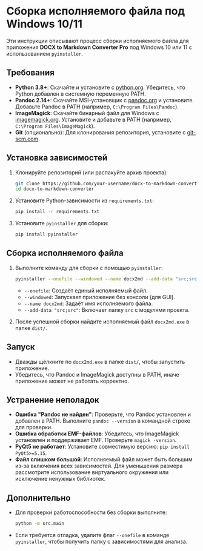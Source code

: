 # Сборка исполняемого файла под Windows 10/11

Эти инструкции описывают процесс сборки исполняемого файла для приложения **DOCX to Markdown Converter Pro** под Windows 10 или 11 с использованием `pyinstaller`.

## Требования

- **Python 3.8+**: Скачайте и установите с [python.org](https://www.python.org/downloads/). Убедитесь, что Python добавлен в системную переменную PATH.
- **Pandoc 2.14+**: Скачайте MSI-установщик с [pandoc.org](https://pandoc.org/installing.html) и установите. Добавьте Pandoc в PATH (например, `C:\Program Files\Pandoc`).
- **ImageMagick**: Скачайте бинарный файл для Windows с [imagemagick.org](https://imagemagick.org/script/download.php). Установите и добавьте в PATH (например, `C:\Program Files\ImageMagick`).
- **Git** (опционально): Для клонирования репозитория, установите с [git-scm.com](https://git-scm.com/downloads).

## Установка зависимостей

1. Клонируйте репозиторий (или распакуйте архив проекта):
   ```bash
   git clone https://github.com/your-username/docx-to-markdown-converter.git
   cd docx-to-markdown-converter
   ```

2. Установите Python-зависимости из `requirements.txt`:
   ```bash
   pip install -r requirements.txt
   ```

3. Установите `pyinstaller` для сборки:
   ```bash
   pip install pyinstaller
   ```

## Сборка исполняемого файла

1. Выполните команду для сборки с помощью `pyinstaller`:
   ```bash
   pyinstaller --onefile --windowed --name docx2md --add-data "src;src" src/main.py
   ```

   - `--onefile`: Создаёт единый исполняемый файл.
   - `--windowed`: Запускает приложение без консоли (для GUI).
   - `--name docx2md`: Задаёт имя исполняемого файла.
   - `--add-data "src;src"`: Включает папку `src` с модулями проекта.

2. После успешной сборки найдите исполняемый файл `docx2md.exe` в папке `dist/`.

## Запуск

- Дважды щёлкните по `docx2md.exe` в папке `dist/`, чтобы запустить приложение.
- Убедитесь, что Pandoc и ImageMagick доступны в PATH, иначе приложение может не работать корректно.

## Устранение неполадок

- **Ошибка "Pandoc не найден"**: Проверьте, что Pandoc установлен и добавлен в PATH. Выполните `pandoc --version` в командной строке для проверки.
- **Ошибка обработки EMF-файлов**: Убедитесь, что ImageMagick установлен и поддерживает EMF. Проверьте `magick -version`.
- **PyQt5 не работает**: Установите совместимую версию: `pip install PyQt5>=5.15`.
- **Файл слишком большой**: Исполняемый файл может быть большим из-за включения всех зависимостей. Для уменьшения размера рассмотрите использование виртуального окружения или исключение ненужных библиотек.

## Дополнительно

- Для проверки работоспособности без сборки выполните:
  ```bash
  python -m src.main
  ```
- Если требуется отладка, удалите флаг `--onefile` в команде `pyinstaller`, чтобы получить папку с зависимостями для анализа.